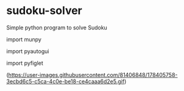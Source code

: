 # sudoku-solver
Simple python program to solve Sudoku 

import munpy 

import pyautogui

import pyfiglet

(https://user-images.githubusercontent.com/81406848/178405758-3ecbd6c5-c5ca-4c0e-be18-ce4caaa6d2e5.gif)


